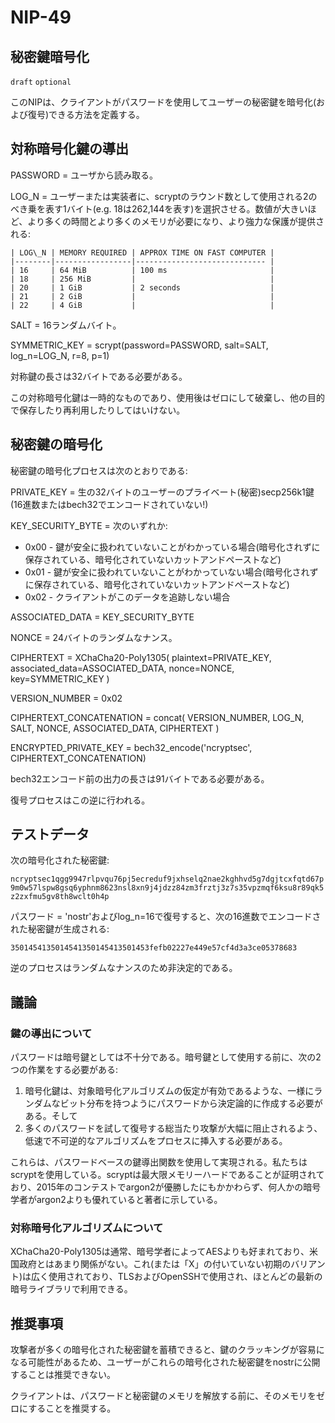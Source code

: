 
NIP-49
======

秘密鍵暗号化
----------------------

`draft` `optional`

このNIPは、クライアントがパスワードを使用してユーザーの秘密鍵を暗号化(および復号)できる方法を定義する。

対称暗号化鍵の導出
-----------------------------------

PASSWORD = ユーザから読み取る。

LOG\_N = ユーザーまたは実装者に、scryptのラウンド数として使用される2のべき乗を表す1バイト(e.g. 18は262,144を表す)を選択させる。数値が大きいほど、より多くの時間とより多くのメモリが必要になり、より強力な保護が提供される:

    | LOG\_N | MEMORY REQUIRED | APPROX TIME ON FAST COMPUTER |
    |--------|-----------------|----------------------------- |
    | 16     | 64 MiB          | 100 ms                       |
    | 18     | 256 MiB         |                              |
    | 20     | 1 GiB           | 2 seconds                    |
    | 21     | 2 GiB           |                              |
    | 22     | 4 GiB           |                              |

SALT = 16ランダムバイト。

SYMMETRIC_KEY = scrypt(password=PASSWORD, salt=SALT, log\_n=LOG\_N, r=8, p=1)

対称鍵の長さは32バイトである必要がある。

この対称暗号化鍵は一時的なものであり、使用後はゼロにして破棄し、他の目的で保存したり再利用したりしてはいけない。


秘密鍵の暗号化
------------------------

秘密鍵の暗号化プロセスは次のとおりである:

PRIVATE\_KEY = 生の32バイトのユーザーのプライベート(秘密)secp256k1鍵(16進数またはbech32でエンコードされていない!)

KEY\_SECURITY\_BYTE = 次のいずれか:

*  0x00 - 鍵が安全に扱われていないことがわかっている場合(暗号化されずに保存されている、暗号化されていないカットアンドペーストなど)
*  0x01 - 鍵が安全に扱われていないことがわかっていない場合(暗号化されずに保存されている、暗号化されていないカットアンドペーストなど)
*  0x02 - クライアントがこのデータを追跡しない場合

ASSOCIATED\_DATA = KEY\_SECURITY\_BYTE

NONCE = 24バイトのランダムなナンス。

CIPHERTEXT = XChaCha20-Poly1305(
    plaintext=PRIVATE\_KEY,
    associated_data=ASSOCIATED\_DATA,
    nonce=NONCE,
    key=SYMMETRIC\_KEY
)

VERSION\_NUMBER = 0x02

CIPHERTEXT_CONCATENATION = concat(
    VERSION\_NUMBER,
    LOG\_N,
    SALT,
    NONCE,
    ASSOCIATED\_DATA,
    CIPHERTEXT
)

ENCRYPTED\_PRIVATE\_KEY = bech32_encode('ncryptsec', CIPHERTEXT\_CONCATENATION)

bech32エンコード前の出力の長さは91バイトである必要がある。

復号プロセスはこの逆に行われる。


テストデータ
---------

次の暗号化された秘密鍵:

`ncryptsec1qgg9947rlpvqu76pj5ecreduf9jxhselq2nae2kghhvd5g7dgjtcxfqtd67p9m0w57lspw8gsq6yphnm8623nsl8xn9j4jdzz84zm3frztj3z7s35vpzmqf6ksu8r89qk5z2zxfmu5gv8th8wclt0h4p`

パスワード = 'nostr'およびlog_n=16で復号すると、次の16進数でエンコードされた秘密鍵が生成される:

`3501454135014541350145413501453fefb02227e449e57cf4d3a3ce05378683`

逆のプロセスはランダムなナンスのため非決定的である。

議論
----------

### 鍵の導出について

パスワードは暗号鍵としては不十分である。暗号鍵として使用する前に、次の2つの作業をする必要がある:

1. 暗号化鍵は、対象暗号化アルゴリズムの仮定が有効であるような、一様にランダムなビット分布を持つようにパスワードから決定論的に作成する必要がある。そして
2. 多くのパスワードを試して復号する総当たり攻撃が大幅に阻止されるよう、低速で不可逆的なアルゴリズムをプロセスに挿入する必要がある。

これらは、パスワードベースの鍵導出関数を使用して実現される。私たちはscryptを使用している。scryptは最大限メモリーハードであることが証明されており、2015年のコンテストでargon2が優勝したにもかかわらず、何人かの暗号学者がargon2よりも優れていると著者に示している。

### 対称暗号化アルゴリズムについて

XChaCha20-Poly1305は通常、暗号学者によってAESよりも好まれており、米国政府とはあまり関係がない。これ(または「X」の付いていない初期のバリアント)は広く使用されており、TLSおよびOpenSSHで使用され、ほとんどの最新の暗号ライブラリで利用できる。

推奨事項
---------

攻撃者が多くの暗号化された秘密鍵を蓄積できると、鍵のクラッキングが容易になる可能性があるため、ユーザーがこれらの暗号化された秘密鍵をnostrに公開することは推奨できない。

クライアントは、パスワードと秘密鍵のメモリを解放する前に、そのメモリをゼロにすることを推奨する。
